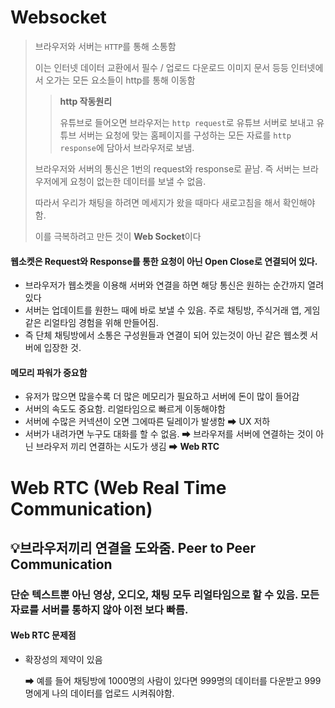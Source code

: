 # Websocket

> 브라우저와 서버는 `HTTP`를 통해 소통함
>
> 이는 인터넷 데이터 교환에서 필수 / 업로드 다운로드 이미지 문서 등등 인터넷에서 오가는 모든 요소들이 http를 통해 이동함
>
> > **http 작동원리**
> >
> > 유튜브로 들어오면 브라우저는 `http request`로 유튜브 서버로 보내고 유튜브 서버는 요청에 맞는 홈페이지를 구성하는 모든 자료를 `http response`에 담아서 브라우저로 보냄.
>
> 브라우저와 서버의 통신은 1번의 request와 response로 끝남. 즉 서버는 브라우저에게 요청이 없는한 데이터를 보낼 수 없음.
>
> 따라서 우리가 채팅을 하려면 메세지가 왔을 때마다 새로고침을 해서 확인해야함.
>
> 이를 극복하려고 만든 것이 **Web Socket**이다



#### 웹소켓은 Request와 Response를 통한 요청이 아닌 Open Close로 연결되어 있다.

- 브라우저가 웹소켓을 이용해 서버와 연결을 하면 해당 통신은 원하는 순간까지 열려있다
- 서버는 업데이트를 원한느 때에 바로 보낼 수 있음. 주로 채팅방, 주식거래 앱, 게임같은 리얼타임 경험을 위해 만들어짐.
- 즉 단체 채팅방에서 소통은 구성원들과 연결이 되어 있는것이 아닌 같은 웹소켓 서버에 입장한 것.

#### 메모리 파워가 중요함

- 유저가 많으면 많을수록 더 많은 메모리가 필요하고 서버에 돈이 많이 들어감
- 서버의 속도도 중요함. 리얼타임으로 빠르게 이동해야함
- 서버에 수많은 커넥션이 오면 그에따른 딜레이가 발생함 ➡ UX 저하
- 서버가 내려가면 누구도 대화를 할 수 없음. ➡ 브라우저를 서버에 연결하는 것이 아닌 브라우저 끼리 연결하는 시도가 생김 ➡ **Web RTC**



# Web RTC (Web Real Time Communication)

## 💡브라우저끼리 연결을 도와줌.  Peer to Peer Communication

### 단순 텍스트뿐 아닌 영상, 오디오, 채팅 모두 리얼타임으로 할 수 있음. 모든 자료를 서버를 통하지 않아 이전 보다 빠름.



#### Web RTC 문제점

- 확장성의 제약이 있음

  ➡ 예를 들어 채팅방에 1000명의 사람이 있다면 999명의 데이터를 다운받고 999명에게 나의 데이터를 업로드 시켜줘야함.
